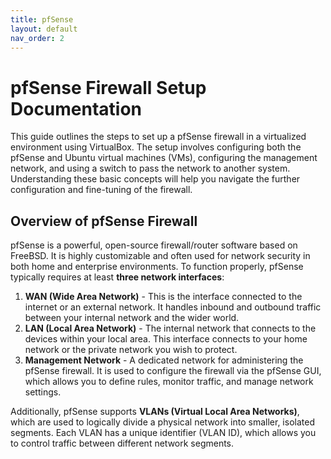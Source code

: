 ```yaml
---
title: pfSense
layout: default
nav_order: 2
---
```

# pfSense Firewall Setup Documentation

This guide outlines the steps to set up a pfSense firewall in a virtualized environment using VirtualBox. The setup involves configuring both the pfSense and Ubuntu virtual machines (VMs), configuring the management network, and using a switch to pass the network to another system. Understanding these basic concepts will help you navigate the further configuration and fine-tuning of the firewall.

## Overview of pfSense Firewall

pfSense is a powerful, open-source firewall/router software based on FreeBSD. It is highly customizable and often used for network security in both home and enterprise environments. To function properly, pfSense typically requires at least **three network interfaces**:

1. **WAN (Wide Area Network)** - This is the interface connected to the internet or an external network. It handles inbound and outbound traffic between your internal network and the wider world.
2. **LAN (Local Area Network)** - The internal network that connects to the devices within your local area. This interface connects to your home network or the private network you wish to protect.
3. **Management Network** - A dedicated network for administering the pfSense firewall. It is used to configure the firewall via the pfSense GUI, which allows you to define rules, monitor traffic, and manage network settings.

Additionally, pfSense supports **VLANs (Virtual Local Area Networks)**, which are used to logically divide a physical network into smaller, isolated segments. Each VLAN has a unique identifier (VLAN ID), which allows you to control traffic between different network segments.

